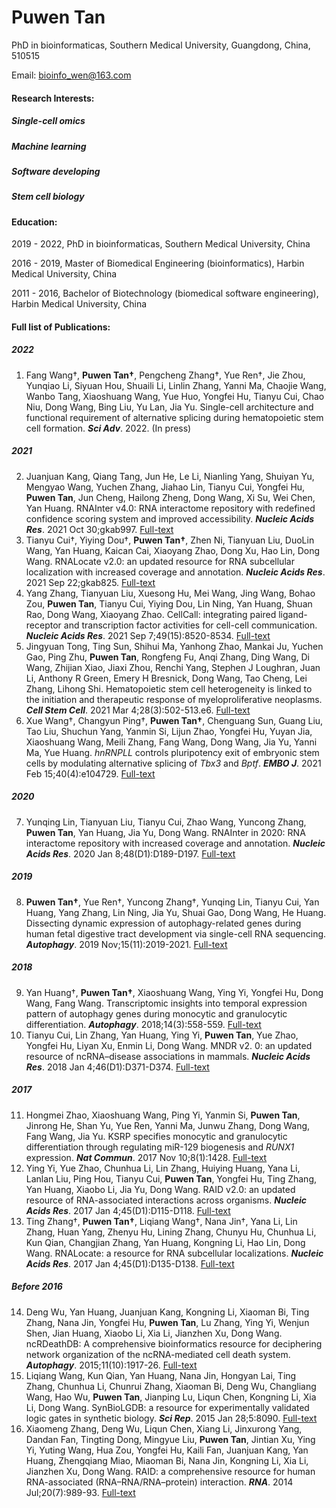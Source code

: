 # Puwen Tan

PhD in bioinformaticas, Southern Medical University, Guangdong, China, 510515

Email: bioinfo_wen@163.com




#### Research Interests:

##### Single-cell omics

##### Machine learning

##### Software developing

##### Stem cell biology

#### Education:

2019 - 2022, PhD in bioinformaticas, Southern Medical University, China

2016 - 2019, Master of Biomedical Engineering (bioinformatics), Harbin Medical University, China

2011 - 2016, Bachelor of Biotechnology (biomedical software engineering), Harbin Medical University, China







#### Full list of Publications:

##### 2022
1. Fang Wang†, **Puwen Tan†**, Pengcheng Zhang†, Yue Ren†, Jie Zhou, Yunqiao Li, Siyuan Hou, Shuaili Li, Linlin Zhang, Yanni Ma, Chaojie Wang, Wanbo Tang, Xiaoshuang Wang, Yue Huo, Yongfei Hu, Tianyu Cui, Chao Niu, Dong Wang, Bing Liu, Yu Lan, Jia Yu. Single-cell architecture and functional requirement of alternative splicing during hematopoietic stem cell formation. ***Sci Adv***. 2022. (In press)

##### 2021
2. Juanjuan Kang, Qiang Tang, Jun He, Le Li, Nianling Yang, Shuiyan Yu, Mengyao Wang, Yuchen Zhang, Jiahao Lin, Tianyu Cui, Yongfei Hu, **Puwen Tan**, Jun Cheng, Hailong Zheng, Dong Wang, Xi Su, Wei Chen, Yan Huang. RNAInter v4.0: RNA interactome repository with redefined confidence scoring system and improved accessibility. ***Nucleic Acids Res***. 2021 Oct 30;gkab997. [Full-text](https://doi.org/10.1093/nar/gkab997)
3. Tianyu Cui†, Yiying Dou†, **Puwen Tan†**, Zhen Ni, Tianyuan Liu, DuoLin Wang, Yan Huang, Kaican Cai, Xiaoyang Zhao, Dong Xu, Hao Lin, Dong Wang. RNALocate v2.0: an updated resource for RNA subcellular localization with increased coverage and annotation. ***Nucleic Acids Res***. 2021 Sep 22;gkab825. [Full-text](https://doi.org/10.1093/nar/gkab825)
4. Yang Zhang, Tianyuan Liu, Xuesong Hu, Mei Wang, Jing Wang, Bohao Zou, **Puwen Tan**, Tianyu Cui, Yiying Dou, Lin Ning, Yan Huang, Shuan Rao, Dong Wang, Xiaoyang Zhao. CellCall: integrating paired ligand-receptor and transcription factor activities for cell-cell communication. ***Nucleic Acids Res***. 2021 Sep 7;49(15):8520-8534. [Full-text](https://doi.org/10.1093/nar/gkab638)
5. Jingyuan Tong, Ting Sun, Shihui Ma, Yanhong Zhao, Mankai Ju, Yuchen Gao, Ping Zhu, **Puwen Tan**, Rongfeng Fu, Anqi Zhang, Ding Wang, Di Wang, Zhijian Xiao, Jiaxi Zhou, Renchi Yang, Stephen J Loughran, Juan Li, Anthony R Green, Emery H Bresnick, Dong Wang, Tao Cheng, Lei Zhang, Lihong Shi. Hematopoietic stem cell heterogeneity is linked to the initiation and therapeutic response of myeloproliferative neoplasms. ***Cell Stem Cell***. 2021 Mar 4;28(3):502-513.e6. [Full-text](https://doi.org/10.1016/j.stem.2021.01.018)
6. Xue Wang†, Changyun Ping†, **Puwen Tan†**, Chenguang Sun, Guang Liu, Tao Liu, Shuchun Yang, Yanmin Si, Lijun Zhao, Yongfei Hu, Yuyan Jia, Xiaoshuang Wang, Meili Zhang, Fang Wang, Dong Wang, Jia Yu, Yanni Ma, Yue Huang. *hnRNPLL* controls pluripotency exit of embryonic stem cells by modulating alternative splicing of *Tbx3* and *Bptf*. ***EMBO J***. 2021 Feb 15;40(4):e104729. [Full-text](https://doi.org/10.15252/embj.2020104729)

##### 2020
7. Yunqing Lin, Tianyuan Liu, Tianyu Cui, Zhao Wang, Yuncong Zhang, **Puwen Tan**, Yan Huang, Jia Yu, Dong Wang. RNAInter in 2020: RNA interactome repository with increased coverage and annotation. ***Nucleic Acids Res***. 2020 Jan 8;48(D1):D189-D197. [Full-text](https://doi.org/10.1093/nar/gkz804)

##### 2019
8. **Puwen Tan†**, Yue Ren†, Yuncong Zhang†, Yunqing Lin, Tianyu Cui, Yan Huang, Yang Zhang, Lin Ning, Jia Yu, Shuai Gao, Dong Wang, He Huang. Dissecting dynamic expression of autophagy-related genes during human fetal digestive tract development via single-cell RNA sequencing. ***Autophagy***. 2019 Nov;15(11):2019-2021. [Full-text](https://doi.org/10.1080/15548627.2019.1656956)

##### 2018
9. Yan Huang†, **Puwen Tan†**, Xiaoshuang Wang, Ying Yi, Yongfei Hu, Dong Wang, Fang Wang. Transcriptomic insights into temporal expression pattern of autophagy genes during monocytic and granulocytic differentiation. ***Autophagy***. 2018;14(3):558-559. [Full-text](https://doi.org/10.1080/15548627.2018.1425060)
10. Tianyu Cui, Lin Zhang, Yan Huang, Ying Yi, **Puwen Tan**, Yue Zhao, Yongfei Hu, Liyan Xu, Enmin Li, Dong Wang. MNDR v2. 0: an updated resource of ncRNA–disease associations in mammals. ***Nucleic Acids Res***. 2018 Jan 4;46(D1):D371-D374. [Full-text](https://doi.org/10.1093/nar/gkx1025)

##### 2017
11. Hongmei Zhao, Xiaoshuang Wang, Ping Yi, Yanmin Si, **Puwen Tan**, Jinrong He, Shan Yu, Yue Ren, Yanni Ma, Junwu Zhang, Dong Wang, Fang Wang, Jia Yu. KSRP specifies monocytic and granulocytic differentiation through regulating miR-129 biogenesis and *RUNX1* expression. ***Nat Commun***. 2017 Nov 10;8(1):1428. [Full-text](https://www.nature.com/articles/s41467-017-01425-3)
12. Ying Yi, Yue Zhao, Chunhua Li, Lin Zhang, Huiying Huang, Yana Li, Lanlan Liu, Ping Hou, Tianyu Cui, **Puwen Tan**, Yongfei Hu, Ting Zhang, Yan Huang, Xiaobo Li, Jia Yu, Dong Wang. RAID v2.0: an updated resource of RNA-associated interactions across organisms. ***Nucleic Acids Res***. 2017 Jan 4;45(D1):D115-D118. [Full-text](https://doi.org/10.1093/nar/gkw1052)
13. Ting Zhang†, **Puwen Tan†**, Liqiang Wang†, Nana Jin†, Yana Li, Lin Zhang, Huan Yang, Zhenyu Hu, Lining Zhang, Chunyu Hu, Chunhua Li, Kun Qian, Changjian Zhang, Yan Huang, Kongning Li, Hao Lin, Dong Wang. RNALocate: a resource for RNA subcellular localizations. ***Nucleic Acids Res***. 2017 Jan 4;45(D1):D135-D138. [Full-text](https://doi.org/10.1093/nar/gkw728)

##### Before 2016
14. Deng Wu, Yan Huang, Juanjuan Kang, Kongning Li, Xiaoman Bi, Ting Zhang, Nana Jin, Yongfei Hu, **Puwen Tan**, Lu Zhang, Ying Yi, Wenjun Shen, Jian Huang, Xiaobo Li, Xia Li, Jianzhen Xu, Dong Wang. ncRDeathDB: A comprehensive bioinformatics resource for deciphering network organization of the ncRNA-mediated cell death system. ***Autophagy***. 2015;11(10):1917-26. [Full-text](https://doi.org/10.1080/15548627.2015.1089375)
15. Liqiang Wang, Kun Qian, Yan Huang, Nana Jin, Hongyan Lai, Ting Zhang, Chunhua Li, Chunrui Zhang, Xiaoman Bi, Deng Wu, Changliang Wang, Hao Wu, **Puwen Tan**, Jianping Lu, Liqun Chen, Kongning Li, Xia Li, Dong Wang. SynBioLGDB: a resource for experimentally validated logic gates in synthetic biology. ***Sci Rep***. 2015 Jan 28;5:8090. [Full-text](https://www.nature.com/articles/srep08090)
16. Xiaomeng Zhang, Deng Wu, Liqun Chen, Xiang Li, Jinxurong Yang, Dandan Fan, Tingting Dong, Mingyue Liu, **Puwen Tan**, Jintian Xu, Ying Yi, Yuting Wang, Hua Zou, Yongfei Hu, Kaili Fan, Juanjuan Kang, Yan Huang, Zhengqiang Miao, Miaoman Bi, Nana Jin, Kongning Li, Xia Li, Jianzhen Xu, Dong Wang. RAID: a comprehensive resource for human RNA-associated (RNA–RNA/RNA–protein) interaction. ***RNA***. 2014 Jul;20(7):989-93. [Full-text](https://rnajournal.cshlp.org/content/20/7/989)
